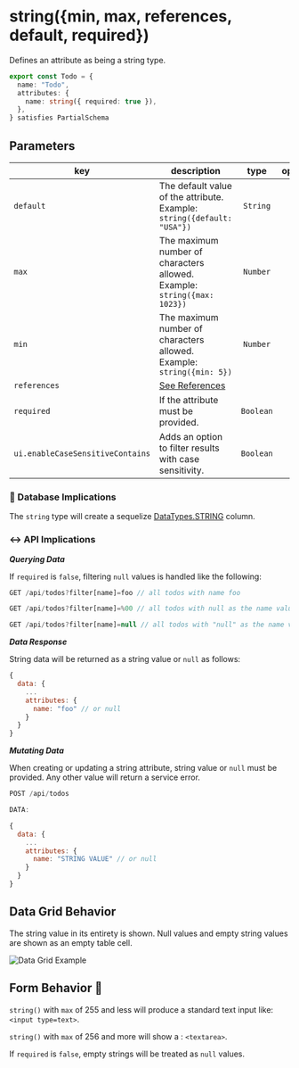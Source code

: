 # string({min, max, references, default, required})

Defines an attribute as being a string type.

```ts
export const Todo = {
  name: "Todo",
  attributes: {
    name: string({ required: true }),
  },
} satisfies PartialSchema
```

## Parameters

| key                              | description                                                                    |   type    | optional | default |
| -------------------------------- | ------------------------------------------------------------------------------ | :-------: | :------: | :-----: |
| `default`                        | The default value of the attribute. <br/> Example: `string({default: "USA"})`  | `String`  |   Yes    |         |
| `max`                            | The maximum number of characters allowed. <br/> Example: `string({max: 1023})` | `Number`  |   Yes    |  `255`  |
| `min`                            | The maximum number of characters allowed. <br/> Example: `string({min: 5})`    | `Number`  |   Yes    |   `0`   |
| `references`                     | [See References]()                                                             |           |          |         |
| `required`                       | If the attribute must be provided.                                             | `Boolean` |   Yes    | `false` |
| `ui.enableCaseSensitiveContains` | Adds an option to filter results with case sensitivity.                        | `Boolean` |   Yes    | `false` |

### 💾 Database Implications

The `string` type will create a sequelize [DataTypes.STRING](https://sequelize.org/docs/v6/core-concepts/model-basics/#strings) column.

### ↔️ API Implications

**_Querying Data_**

If `required` is `false`, filtering `null` values is handled like the following:

```js
GET /api/todos?filter[name]=foo // all todos with name foo

GET /api/todos?filter[name]=%00 // all todos with null as the name value

GET /api/todos?filter[name]=null // all todos with "null" as the name value
```

**_Data Response_**

String data will be returned as a string value or `null` as follows:

```js
{
  data: {
    ...
    attributes: {
      name: "foo" // or null
    }
  }
}
```

**_Mutating Data_**

When creating or updating a string attribute, string value or `null` must be provided. Any other value will return a service error.

```js
POST /api/todos

DATA:

{
  data: {
    ...
    attributes: {
      name: "STRING VALUE" // or null
    }
  }
}
```

## Data Grid Behavior

The string value in its entirety is shown. Null values and empty string values are shown as an empty table cell.

![Data Grid Example](https://github.com/bitovi/hatchify/assets/109013/9e67c44d-11c2-434e-9bcc-68cefbfc3f95)

## Form Behavior 🛑

`string()` with `max` of 255 and less will produce a standard text input like: `<input type=text>`.

`string()` with `max` of 256 and more will show a : `<textarea>`.

If `required` is `false`, empty strings will be treated as `null` values.
